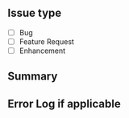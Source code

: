 ## Issue type 
* [ ] Bug 
* [ ] Feature Request 
* [ ] Enhancement

## Summary 
<!-- Give the summary of the problem you faced -->

## Error Log if applicable 
<!-- Paste the error logs here -->

<!-- Please make sure you have added relevant labels while opening the issues -->

